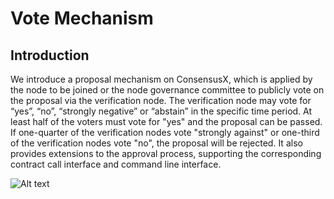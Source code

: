 # Vote Mechanism

## Introduction

We introduce a proposal mechanism on ConsensusX, which is applied by the node to be joined or the node governance committee to publicly vote on the proposal via the verification node. The verification node may vote for “yes”, “no”, “strongly negative” or “abstain” in the specific time period. At least half of the voters must vote for "yes" and the proposal can be passed. If one-quarter of the verification nodes vote "strongly against" or one-third of the verification nodes vote "no", the proposal will be rejected. It also provides extensions to the approval process, supporting the corresponding contract call interface and command line interface.

![Alt text](https://github.com/dimensionofficial/C.H.A.O.S./blob/master/Pic/Vote-framework.png)
